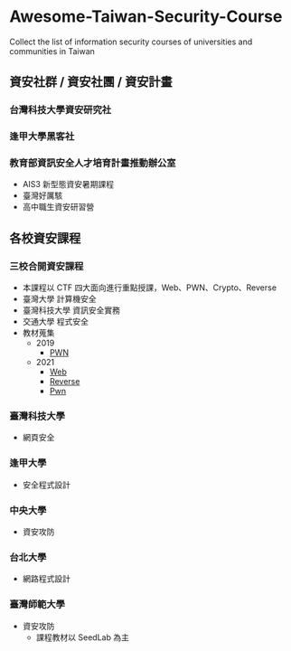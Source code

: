 # Awesome-Taiwan-Security-Course
Collect the list of information security courses of universities and communities in Taiwan


## 資安社群 / 資安社團 / 資安計畫

### 台灣科技大學資安研究社

### 逢甲大學黑客社

### 教育部資訊安全人才培育計畫推動辦公室

- AIS3 新型態資安暑期課程
- 臺灣好厲駭
- 高中職生資安研習營


## 各校資安課程

### 三校合開資安課程
  - 本課程以 CTF 四大面向進行重點授課，Web、PWN、Crypto、Reverse
  - 臺灣大學 計算機安全
  - 臺灣科技大學 資訊安全實務
  - 交通大學 程式安全
  - 教材蒐集
    - 2019
      - [PWN](https://github.com/yuawn/NTU-Computer-Security)
    - 2021
      - [Web](https://github.com/splitline/How-to-Hack-Websites)
      - [Reverse](https://github.com/LJP-TW/NYCU-Secure-Programming)
      - [Pwn](https://github.com/u1f383/Software-Security-2021)


### 臺灣科技大學
- 網頁安全


### 逢甲大學
- 安全程式設計


### 中央大學
- 資安攻防


### 台北大學
- 網路程式設計


### 臺灣師範大學
- 資安攻防
  - 課程教材以 SeedLab 為主 


